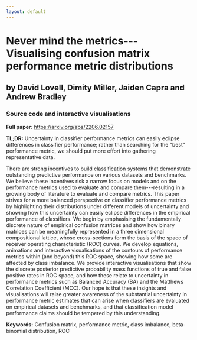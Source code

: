 ```yaml
---
layout: default
---
```


# Never mind the metrics---Visualising confusion matrix performance metric distributions
## by David Lovell, Dimity Miller, Jaiden Capra and Andrew Bradley
### Source code and interactive visualisations

**Full paper**: https://arxiv.org/abs/2206.02157


**TL;DR:** Uncertainty in classifier performance metrics can easily eclipse differences in classifier performance; rather than searching for the "best" performance metric, we should put more effort into gathering representative data.

There are strong incentives to build classification systems that demonstrate outstanding predictive performance on various datasets and benchmarks. We believe these incentives risk a narrow focus on models and on the performance metrics used to evaluate and compare them---resulting in a growing body of literature to evaluate and compare metrics. This paper strives for a more balanced perspective on classifier performance metrics by highlighting their distributions under different models of uncertainty and showing how this uncertainty can easily eclipse differences in the empirical performance of classifiers. We begin by emphasising the fundamentally discrete nature of empirical confusion matrices and show how binary matrices can be meaningfully represented in a three dimensional compositional lattice, whose cross-sections form the basis of the space of receiver operating characteristic (ROC) curves. We develop equations, animations and interactive visualisations of the contours of performance metrics within (and beyond) this ROC space, showing how some are affected by class imbalance. We provide interactive visualisations that show the discrete posterior predictive probability mass functions of true and false positive rates in ROC space, and how these relate to uncertainty in performance metrics such as Balanced Accuracy (BA) and the Matthews Correlation Coefficient (MCC). Our hope is that these insights and visualisations will raise greater awareness of the substantial uncertainty in performance metric estimates that can arise when classifiers are evaluated on empirical datasets and benchmarks, and that classification model performance claims should be tempered by this understanding.

**Keywords:** Confusion matrix, performance metric, class imbalance, beta-binomial distribution, ROC  
